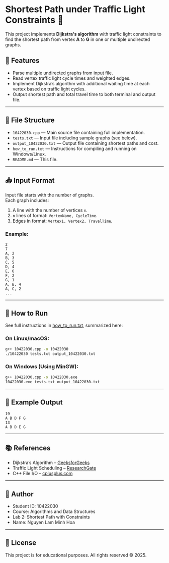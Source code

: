 
# Shortest Path under Traffic Light Constraints 🚦

This project implements **Dijkstra's algorithm** with traffic light constraints to find the shortest path from vertex **A** to **G** in one or multiple undirected graphs.

## 🔧 Features

- Parse multiple undirected graphs from input file.
- Read vertex traffic light cycle times and weighted edges.
- Implement Dijkstra’s algorithm with additional waiting time at each vertex based on traffic light cycles.
- Output shortest path and total travel time to both terminal and output file.

---

## 📁 File Structure

- `10422030.cpp` — Main source file containing full implementation.
- `tests.txt` — Input file including sample graphs (see below).
- `output_10422030.txt` — Output file containing shortest paths and cost.
- `how_to_run.txt` — Instructions for compiling and running on Windows/Linux.
- `README.md` — This file.

---

## 📥 Input Format

Input file starts with the number of graphs.  
Each graph includes:

1. A line with the number of vertices `n`.
2. `n` lines of format: `VertexName, CycleTime`.
3. Edges in format: `Vertex1, Vertex2, TravelTime`.

### Example:

```
2
7
A, 2
B, 3
C, 5
D, 4
E, 6
F, 2
G, 1
A, B, 4
A, C, 2
...
```

---

## 🚀 How to Run

See full instructions in [how_to_run.txt](how_to_run.txt), summarized here:

### On Linux/macOS:

```bash
g++ 10422030.cpp -o 10422030
./10422030 tests.txt output_10422030.txt
```

### On Windows (Using MinGW):

```cmd
g++ 10422030.cpp -o 10422030.exe
10422030.exe tests.txt output_10422030.txt
```

---

## 🧪 Example Output

```
19
A B D F G
13
A B D E G
```

---

## 📚 References

- Dijkstra’s Algorithm – [GeeksforGeeks](https://www.geeksforgeeks.org/dijkstras-shortest-path-algorithm-using-priority_queue-stl/)
- Traffic Light Scheduling – [ResearchGate](https://www.researchgate.net/publication/228860354_Shortest_Path_Problems_with_Traffic_Lights)
- C++ File I/O – [cplusplus.com](https://cplusplus.com/doc/tutorial/files/)

---

## 🧠 Author

- Student ID: 10422030  
- Course: Algorithms and Data Structures  
- Lab 2: Shortest Path with Constraints  
- Name: Nguyen Lam Minh Hoa

---

## 📝 License

This project is for educational purposes. All rights reserved © 2025.
